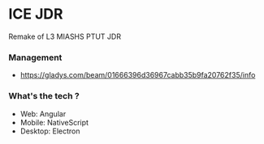# ICE JDR

Remake of L3 MIASHS PTUT JDR

### Management

- https://gladys.com/beam/01666396d36967cabb35b9fa20762f35/info

### What's the tech ?
- Web: Angular
- Mobile: NativeScript
- Desktop: Electron

